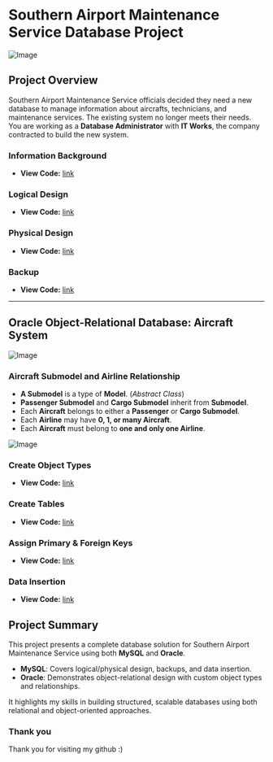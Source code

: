 # **Southern Airport Maintenance Service Database Project**
![Image](https://github.com/user-attachments/assets/598fa6ce-f6e5-41dc-87b6-0d19b829cbe4)

## **Project Overview**
Southern Airport Maintenance Service officials decided they need a new database to manage information about aircrafts, technicians, and maintenance services. The existing system no longer meets their needs.  
You are working as a **Database Administrator** with **IT Works**, the company contracted to build the new system.

### **Information Background**

 - **View Code:** [link](https://github.com/ChungmanPARK12/MySQL/tree/766ec6c6c98b89e48fe452c28619d0918198e6b7/MySQL/Information)

### **Logical Design**

 - **View Code:** [link](https://github.com/ChungmanPARK12/MySQL/tree/766ec6c6c98b89e48fe452c28619d0918198e6b7/MySQL/LogicalDesign)

### **Physical Design**

 - **View Code:** [link](https://github.com/ChungmanPARK12/MySQL/tree/766ec6c6c98b89e48fe452c28619d0918198e6b7/MySQL/PhysicalDesign)

### **Backup**

 - **View Code:** [link](https://github.com/ChungmanPARK12/MySQL/tree/766ec6c6c98b89e48fe452c28619d0918198e6b7/MySQL/Backup)

---

## **Oracle Object-Relational Database: Aircraft System**
![Image](https://github.com/user-attachments/assets/4d8b5591-226a-45a5-b87e-ddf7c0456086)

### **Aircraft Submodel and Airline Relationship**
- **A Submodel** is a type of **Model**. (_Abstract Class_)
- **Passenger Submodel** and **Cargo Submodel** inherit from **Submodel**.
- Each **Aircraft** belongs to either a **Passenger** or **Cargo Submodel**.
- Each **Airline** may have **0, 1, or many Aircraft**.
- Each **Aircraft** must belong to **one and only one Airline**.

![Image](https://github.com/user-attachments/assets/6c9b7ab2-7d17-4f6d-b869-a412fcdda905)

### **Create Object Types**

 - **View Code:** [link](https://github.com/ChungmanPARK12/MySQL/tree/766ec6c6c98b89e48fe452c28619d0918198e6b7/Oracle/CreateObject)

### **Create Tables**

 - **View Code:** [link](https://github.com/ChungmanPARK12/MySQL/tree/766ec6c6c98b89e48fe452c28619d0918198e6b7/Oracle/CreateTable)

### **Assign Primary & Foreign Keys**

 - **View Code:** [link](https://github.com/ChungmanPARK12/MySQL/tree/766ec6c6c98b89e48fe452c28619d0918198e6b7/Oracle/AssignKey)

### **Data Insertion**

 - **View Code:** [link](https://github.com/ChungmanPARK12/MySQL/tree/766ec6c6c98b89e48fe452c28619d0918198e6b7/Oracle/InsertData)
 
## **Project Summary**

This project presents a complete database solution for Southern Airport Maintenance Service using both **MySQL** and **Oracle**.

- **MySQL**: Covers logical/physical design, backups, and data insertion.
- **Oracle**: Demonstrates object-relational design with custom object types and relationships.

It highlights my skills in building structured, scalable databases using both relational and object-oriented approaches.

### Thank you
Thank you for visiting my github :)